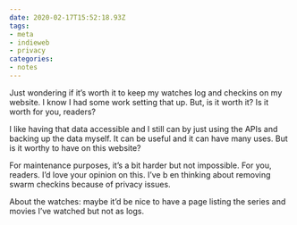 ```yaml
---
date: 2020-02-17T15:52:18.93Z
tags:
- meta
- indieweb
- privacy
categories:
- notes
---
```


Just wondering if it’s worth it to keep my watches log and checkins on my website. I know I had some work setting that up. But, is it worth it? Is it worth for you, readers?

I like having that data accessible and I still can by just using the APIs and backing up the data myself. It can be useful and it can have many uses. But is it worthy to have on this website?

For maintenance purposes, it’s a bit harder but not impossible. For you, readers. I’d love your opinion on this. I’ve b en thinking about removing swarm checkins because of privacy issues.

About the watches: maybe it’d be nice to have a page listing the series and movies I’ve watched but not as logs.

